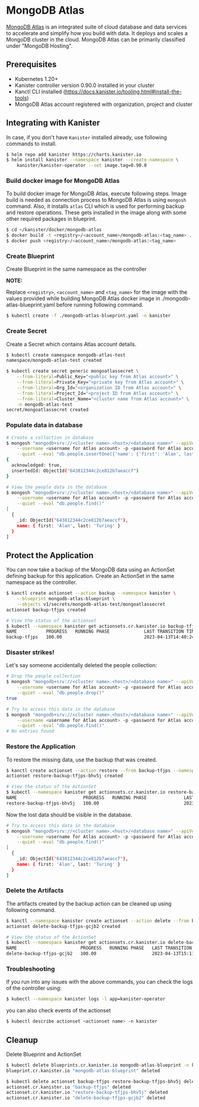 # MongoDB Atlas

[MongoDB Atlas](https://www.mongodb.com/atlas) is an integrated suite of cloud
database and data services to accelerate and simplify how you build with data.
It deploys and scales a MongoDB cluster in the cloud. MongoDB Atlas can be
primarily classified under "MongoDB Hosting".

## Prerequisites

* Kubernetes 1.20+
* Kanister controller version 0.90.0 installed in your cluster
* Kanctl CLI installed (https://docs.kanister.io/tooling.html#install-the-tools)
* MongoDB Atlas account registered with organization, project and cluster

## Integrating with Kanister

In case, if you don't have `Kanister` installed already, use following commands
to install.
```bash
$ helm repo add kanister https://charts.kanister.io
$ helm install kanister --namespace kanister --create-namespace \
    kanister/kanister-operator --set image.tag=0.90.0
```

### Build docker image for MongoDB Atlas

To build docker image for MongoDB Atlas, execute following steps. Image build is
needed as connection process to MongoDB Atlas is using `mongosh` command. Also,
it installs `atlas` CLI which is used for performing backup and restore
operations. These gets installed in the image along with some other required
packages in blueprint.

```bash
$ cd ~/kanister/docker/mongodb-atlas
$ docker build -t <registry>/<account_name>/mongodb-atlas:<tag_name> .
$ docker push <registry>/<account_name>/mongodb-atlas:<tag_name>
```

### Create Blueprint

Create Blueprint in the same namespace as the controller

**NOTE:**

Replace `<registry>`, `<account_name>` and `<tag_name>` for the image with the
values provided while building MongoDB Atlas docker image in
./mongodb-atlas-blueprint.yaml before running following command.

```bash
$ kubectl create -f ./mongodb-atlas-blueprint.yaml -n kanister
```

### Create Secret

Create a Secret which contains Atlas account details.

```bash
$ kubectl create namespace mongodb-atlas-test
namespace/mongodb-atlas-test created

$ kubectl create secret generic mongoatlassecret \
    --from-literal=Public_Key="<public key from Atlas account>" \
    --from-literal=Private_Key="<private key from Atlas account>" \
    --from-literal=Org_Id="<organization ID from Atlas account>" \
    --from-literal=Project_Id="<project ID from Atlas account>" \
    --from-literal=Cluster_Name="<cluster name from Atlas account>" \
    -n mongodb-atlas-test
secret/mongoatlassecret created
```

### Populate data in database

```bash
# Create a collection in database
$ mongosh "mongodb+srv://<cluster name>.<host>/<database name>" --apiVersion 1 \
    --username <username for Atlas account> -p <password for Atlas account> \
    --quiet --eval "db.people.insertOne({'name': {'first': 'Alan', last: 'Turing'}})"
{
  acknowledged: true,
  insertedId: ObjectId("643812344c2ce812b7aeaccf")
}

# View the people data in the database
$ mongosh "mongodb+srv://<cluster name>.<host>/<database name>" --apiVersion 1 \
    --username <username for Atlas account> -p <password for Atlas account> \
    --quiet --eval "db.people.find()"
[
  {
    _id: ObjectId("643812344c2ce812b7aeaccf"),
    name: { first: 'Alan', last: 'Turing' }
  }
]
```

## Protect the Application

You can now take a backup of the MongoDB data using an ActionSet defining
backup for this application. Create an ActionSet in the same namespace as the
controller.

```bash
$ kanctl create actionset --action backup --namespace kanister \
    --blueprint mongodb-atlas-blueprint \
    --objects v1/secrets/mongodb-atlas-test/mongoatlassecret
actionset backup-tfjps created

# View the status of the actionset
$ kubectl --namespace kanister get actionsets.cr.kanister.io backup-tfjps
NAME           PROGRESS   RUNNING PHASE             LAST TRANSITION TIME   STATE
backup-tfjps   100.00                               2023-04-13T14:40:24Z   complete
```

### Disaster strikes!

Let's say someone accidentally deleted the people collection:
```bash
# Drop the people collection
$ mongosh "mongodb+srv://<cluster name>.<host>/<database name>" --apiVersion 1 \
    --username <username for Atlas account> -p <password for Atlas account> \
    --quiet --eval "db.people.drop()"
true

# Try to access this data in the database
$ mongosh "mongodb+srv://<cluster name>.<host>/<database name>" --apiVersion 1 \
    --username <username for Atlas account> -p <password for Atlas account> \
    --quiet --eval "db.people.find()"
# No entries found
```

### Restore the Application

To restore the missing data, use the backup that was created.

```bash
$ kanctl create actionset --action restore --from backup-tfjps --namespace kanister
actionset restore-backup-tfjps-bhv5j created

# View the status of the ActionSet
$ kubectl --namespace kanister get actionsets.cr.kanister.io restore-backup-tfjps-bhv5j
NAME                         PROGRESS   RUNNING PHASE              LAST TRANSITION TIME   STATE
restore-backup-tfjps-bhv5j   100.00                                2023-04-13T15:07:10Z   complete
```

Now the lost data should be visible in the database.

```bash
# Try to access this data in the database
$ mongosh "mongodb+srv://<cluster name>.<host>/<database name>" --apiVersion 1 \
    --username <username for Atlas account> -p <password for Atlas account> \
    --quiet --eval "db.people.find()"
[
  {
    _id: ObjectId("643812344c2ce812b7aeaccf"),
    name: { first: 'Alan', last: 'Turing' }
  }
]
```

### Delete the Artifacts

The artifacts created by the backup action can be cleaned up using following command.

```bash
$ kanctl --namespace kanister create actionset --action delete --from backup-tfjps
actionset delete-backup-tfjps-gcjb2 created

# View the status of the ActionSet
$ kubectl --namespace kanister get actionsets.cr.kanister.io delete-backup-tfjps-gcjb2
NAME                        PROGRESS   RUNNING PHASE   LAST TRANSITION TIME   STATE
delete-backup-tfjps-gcjb2   100.00                     2023-04-13T15:11:24Z   complete
```

### Troubleshooting

If you run into any issues with the above commands, you can check the logs of the controller using:

```bash
$ kubectl --namespace kanister logs -l app=kanister-operator
```

you can also check events of the actionset

```bash
$ kubectl describe actionset <actionset name> -n kanister
```

## Cleanup

Delete Blueprint and ActionSet

```bash
$ kubectl delete blueprints.cr.kanister.io mongodb-atlas-blueprint -n kanister
blueprint.cr.kanister.io "mongodb-atlas-blueprint" deleted

$ kubectl delete actionset backup-tfjps restore-backup-tfjps-bhv5j delete-backup-tfjps-gcjb2 -n kanister
actionset.cr.kanister.io "backup-tfjps" deleted
actionset.cr.kanister.io "restore-backup-tfjps-bhv5j" deleted
actionset.cr.kanister.io "delete-backup-tfjps-gcjb2" deleted
```
